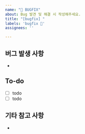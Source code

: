 ```yaml
---
name: "🐞 BUGFIX"
about: Bug 발견 및 해결 시 작성해주세요.
title: "[bugfix] "
labels: 'bugfix 🐞'
assignees: ''

---
```

## 버그 발생 사항

- 

## To-do

- [ ] todo
- [ ] todo

## 기타 참고 사항

- 
